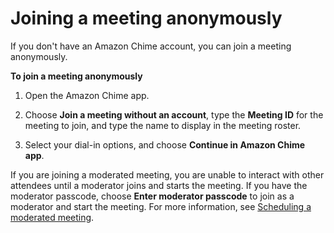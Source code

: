 # Joining a meeting anonymously<a name="join-anonymous"></a>

If you don't have an Amazon Chime account, you can join a meeting anonymously\.

**To join a meeting anonymously**

1. Open the Amazon Chime app\.

1. Choose **Join a meeting without an account**, type the **Meeting ID** for the meeting to join, and type the name to display in the meeting roster\.

1. Select your dial\-in options, and choose **Continue in Amazon Chime app**\.

If you are joining a moderated meeting, you are unable to interact with other attendees until a moderator joins and starts the meeting\. If you have the moderator passcode, choose **Enter moderator passcode** to join as a moderator and start the meeting\. For more information, see [Scheduling a moderated meeting](moderate-meeting.md)\.